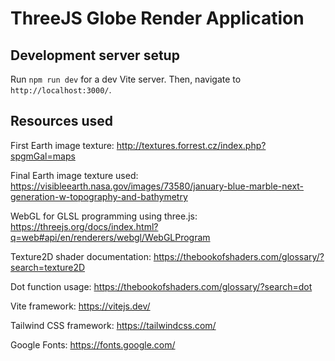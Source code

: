 # ThreeJS Globe Render Application

## Development server setup

Run `npm run dev` for a dev Vite server. Then, navigate to `http://localhost:3000/`.

## Resources used

First Earth image texture: http://textures.forrest.cz/index.php?spgmGal=maps

Final Earth image texture used: https://visibleearth.nasa.gov/images/73580/january-blue-marble-next-generation-w-topography-and-bathymetry

WebGL for GLSL programming using three.js: https://threejs.org/docs/index.html?q=web#api/en/renderers/webgl/WebGLProgram

Texture2D shader documentation: https://thebookofshaders.com/glossary/?search=texture2D

Dot function usage: https://thebookofshaders.com/glossary/?search=dot

Vite framework: https://vitejs.dev/

Tailwind CSS framework: https://tailwindcss.com/

Google Fonts: https://fonts.google.com/